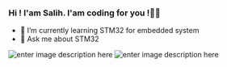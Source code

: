 ﻿### Hi ! I'am Salih. I'am coding for you !🙋‍♂️

-   🌱  I’m currently learning STM32 for embedded system
-   💬  Ask me about STM32

![enter image description here](https://camo.githubusercontent.com/2309797487e5e969659a3b545c96151807b04120a9cc2985f632ec94ba00c9f3/68747470733a2f2f6d656469612e67697068792e636f6d2f6d656469612f53576f536b4e36447854737a71494b4571762f67697068792e676966)
![enter image description here](https://raw.githubusercontent.com/BrunnerLivio/brunnerlivio/master/images/marquee.svg)
